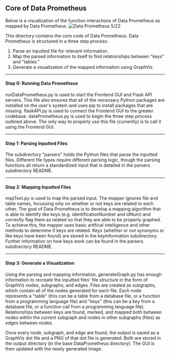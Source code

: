 ## Core of Data Prometheus

Below is a visualization of the function interactions of Data Prometheus as mapped by Data Prometheus. 
![Data Prometheus 5/22](https://github.com/DanielHarnden/DataPrometheus/assets/103148290/b8b3095c-1149-4a67-9b9b-6d2d3cc38174)


This directory contains the core code of Data Prometheus. Data Prometheus is structured in a three step process:
1) Parse an inputted file for relevant information.
2) Map the parsed information to itself to find relationships between "keys" and "tables."
3) Generate a visualization of the mapped information using GraphViz.

---

#### Step 0: Running Data Prometheus

runDataPrometheus.py is used to start the Frontend GUI and Flask API servers. This file also ensures that all of the necessary Python packages are installed on the user's system and uses pip to install packages that are missing.
flaskAPI.py is used to connect the Frontend GUI to the greater codebase.
dataPrometheus.py is used to begin the three step process outlined above. The only way to properly use this file (currently) is to call it using the Frontend GUI.

---

#### Step 1: Parsing Inputted Files

The subdirectory "parsers" holds the Python files that parse the inputted files. Different file types require different parsing logic, though the parsing functions all return a standardized input that is detailed in the parsers subdirectory README.

---

#### Step 2: Mapping Inputted Files

mapText.py is used to map the parsed input. The mapper ignores file and table names, focussing only on whether or not keys are related to each other. The goal of Data Prometheus is to develop a mapping algorithm that is able to identify like keys (e.g. identificationNumber and idNum) and correctly flag them as related so that they are able to be properly graphed. To achieve this, the mapper uses basic artifical intelligence and other methods to determine if keys are related.
Keys (whether or not synonyms or like keys have been found) are stored in the keyInformation subdirectory. Further information on how keys work can be found in the parsers subdirectory README.

---

#### Step 3: Generate a Visualization

Using the parsing and mapping information, generateGraph.py has enough information to recreate the inputted files' file structure in the form of GraphViz nodes, subgraphs, and edges. Files are created as subgraphs, which contain all of the nodes generated for each file. Each node represents a "table" (this can be a table from a database file, or a function from a programming language file) and "keys" (this can be a key from a database file, or a function call from a programming language file). Relationships between keys are found, marked, and mapped both between nodes within the current subgraph and nodes in other subgraphs (files) as edges between nodes.

Once every node, subgraph, and edge are found, the output is saved as a GraphViz dot file and a PNG of that dot file is generated. Both are stored in the output directory (in the base DataPrometheus directory). The GUI is then updated with the newly generated image.

